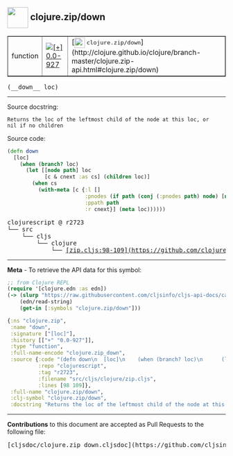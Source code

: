 ## <img width="48px" valign="middle" src="http://i.imgur.com/Hi20huC.png"> clojure.zip/down

 <table border="1">
<tr>

<td>function</td>
<td><a href="https://github.com/cljsinfo/cljs-api-docs/tree/0.0-927"><img valign="middle" alt="[+] 0.0-927" src="https://img.shields.io/badge/+-0.0--927-lightgrey.svg"></a> </td>
<td>
[<img height="24px" valign="middle" src="http://i.imgur.com/1GjPKvB.png"> <samp>clojure.zip/down</samp>](http://clojure.github.io/clojure/branch-master/clojure.zip-api.html#clojure.zip/down)
</td>
</tr>
</table>

 <samp>
(__down__ loc)<br>
</samp>

---




Source docstring:

```
Returns the loc of the leftmost child of the node at this loc, or
nil if no children
```

Source code:

```clj
(defn down
  [loc]
    (when (branch? loc)
      (let [[node path] loc
            [c & cnext :as cs] (children loc)]
        (when cs
          (with-meta [c {:l [] 
                         :pnodes (if path (conj (:pnodes path) node) [node]) 
                         :ppath path 
                         :r cnext}] (meta loc))))))
```

 <pre>
clojurescript @ r2723
└── src
    └── cljs
        └── clojure
            └── <ins>[zip.cljs:98-109](https://github.com/clojure/clojurescript/blob/r2723/src/cljs/clojure/zip.cljs#L98-L109)</ins>
</pre>


---

__Meta__ - To retrieve the API data for this symbol:

```clj
;; from Clojure REPL
(require '[clojure.edn :as edn])
(-> (slurp "https://raw.githubusercontent.com/cljsinfo/cljs-api-docs/catalog/cljs-api.edn")
    (edn/read-string)
    (get-in [:symbols "clojure.zip/down"]))
```

```clj
{:ns "clojure.zip",
 :name "down",
 :signature ["[loc]"],
 :history [["+" "0.0-927"]],
 :type "function",
 :full-name-encode "clojure.zip_down",
 :source {:code "(defn down\n  [loc]\n    (when (branch? loc)\n      (let [[node path] loc\n            [c & cnext :as cs] (children loc)]\n        (when cs\n          (with-meta [c {:l [] \n                         :pnodes (if path (conj (:pnodes path) node) [node]) \n                         :ppath path \n                         :r cnext}] (meta loc))))))",
          :repo "clojurescript",
          :tag "r2723",
          :filename "src/cljs/clojure/zip.cljs",
          :lines [98 109]},
 :full-name "clojure.zip/down",
 :clj-symbol "clojure.zip/down",
 :docstring "Returns the loc of the leftmost child of the node at this loc, or\nnil if no children"}

```

---

__Contributions__ to this document are accepted as Pull Requests to the following file:

 <pre>
[cljsdoc/clojure.zip_down.cljsdoc](https://github.com/cljsinfo/cljs-api-docs/blob/master/cljsdoc/clojure.zip_down.cljsdoc)
</pre>

